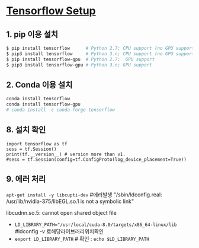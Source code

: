 # [Tensorflow Setup](https://www.tensorflow.org/install/)


## 1. pip 이용 설치

```bash
$ pip install tensorflow      # Python 2.7; CPU support (no GPU support)
$ pip3 install tensorflow     # Python 3.n; CPU support (no GPU support)
$ pip install tensorflow-gpu  # Python 2.7;  GPU support
$ pip3 install tensorflow-gpu # Python 3.n; GPU support 
``` 
## 2. Conda 이용 설치


```bash
conda install tensorflow 
conda install tensorflow-gpu
# conda install -c conda-forge tensorflow
``` 


## 8. 설치 확인 
```
import tensorflow as tf
sess = tf.Session()
print(tf.__version__) # version more than v1. 
#sess = tf.Session(config=tf.ConfigProto(log_device_placement=True))
```


## 9. 에러 처리 
`apt-get install -y libcupti-dev`  #에러발생 "/sbin/ldconfig.real: /usr/lib/nvidia-375/libEGL.so.1 is not a symbolic link"

libcudnn.so.5: cannot open shared object file 
- `LD_LIBRARY_PATH="/usr/local/cuda-8.0/targets/x86_64-linux/lib` #ldconfig -v 로해당라이브러리위치확인
- `export LD_LIBRARY_PATH` # 확인 : `echo $LD_LIBRARY_PATH`